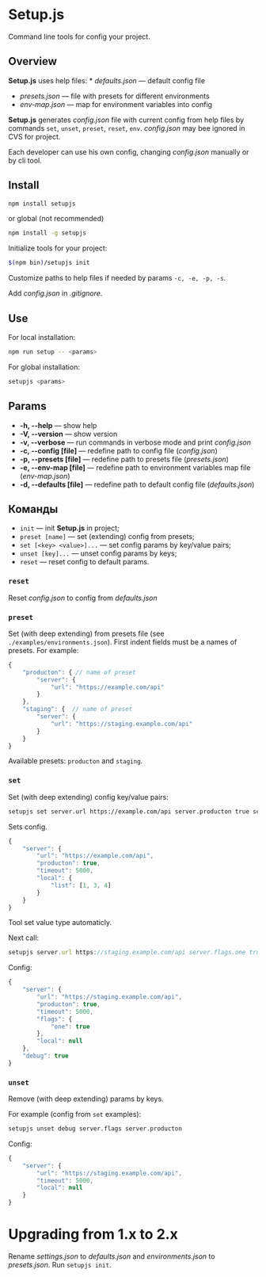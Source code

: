 # Setup.js

Command line tools for config your project.

## Overview

**Setup.js** uses help files:
* *defaults.json* — default config file
* *presets.json* — file with presets for different environments
* *env-map.json* — map for environment variables into config

**Setup.js** generates *config.json* file with current config from help files by commands `set`, `unset`, `preset`, `reset`, `env`. *config.json* may bee ignored in CVS for project.

Each developer can use his own config, changing *config.json* manually or by cli tool.

## Install

``` bash
npm install setupjs
```

or global (not recommended)

``` bash
npm install -g setupjs
```

Initialize tools for your project:

``` bash
$(npm bin)/setupjs init
```

Customize paths to help files if needed by params `-c, -e, -p, -s`.

Add *config.json* in *.gitignore*.

## Use

For local installation:
``` bash
npm run setup -- <params>
```

For global installation:
``` bash
setupjs <params>
```

## Params
* **-h, --help** — show help
* **-V, --version** — show version
* **-v, --verbose** — run commands in verbose mode and print *config.json*
* **-c, --config [file]** — redefine path to config file (*config.json*)
* **-p, --presets [file]** — redefine path to presets file (*presets.json*)
* **-e, --env-map [file]** — redefine path to environment variables map file (*env-map.json*)
* **-d, --defaults [file]** — redefine path to default config file (*defaults.json*)

## Команды
* `init` — init **Setup.js** in project;
* `preset [name]` — set (extending) config from presets;
* `set [<key> <value>]...` — set config params by key/value pairs;
* `unset [key]...` — unset config params by keys;
* `reset` — reset config to default params.

### `reset`
Reset *config.json* to config from *defaults.json*

### `preset`
Set (with deep extending) from presets file (see `./examples/environments.json`).
First indent fields must be a names of presets. For example:
``` js
{
    "producton": { // name of preset
        "server": {
            "url": "https://example.com/api"
        }
    },
    "staging": {  // name of preset
        "server": {
            "url": "https://staging.example.com/api"
        }
    }
}
```

Available presets: `producton` and `staging`.


### `set`
Set (with deep extending) config key/value pairs:
``` bash
setupjs set server.url https://example.com/api server.producton true server timeout 5000 server.local.list `[1,3,4]`
```

Sets config.
``` js
{
    "server": {
        "url": "https://example.com/api",
        "producton": true,
        "timeout": 5000,
        "local": {
            "list": [1, 3, 4]
        }
    }
}
```

Tool set value type automaticly.

Next call:
``` js
setupjs server.url https://staging.example.com/api server.flags.one true server.local null debug true
```

Config:
``` js
{
    "server": {
        "url": "https://staging.example.com/api",
        "producton": true,
        "timeout": 5000,
        "flags": {
            "one": true
        },
        "local": null
    },
    "debug": true
}
```


### `unset`
Remove (with deep extending) params by keys.

For example (config from `set` examples):

``` bash
setupjs unset debug server.flags server.producton
```

Config:
``` js
{
    "server": {
        "url": "https://staging.example.com/api",
        "timeout": 5000,
        "local": null
    }
}
```

# Upgrading from 1.x to 2.x
Rename *settings.json* to *defaults.json* and *environments.json* to *presets.json*. Run `setupjs init`.

